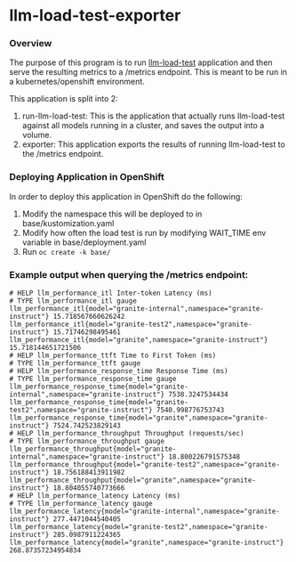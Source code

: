 # llm-load-test-exporter

### Overview
The purpose of this program is to run [llm-load-test](https://github.com/openshift-psap/llm-load-test) application and then serve the resulting metrics to a /metrics endpoint. This is meant to be run in a kubernetes/openshift environment.

This application is split into 2:
1. run-llm-load-test: This is the application that actually runs llm-load-test against all models running in a cluster, and saves the output into a volume.
2. exporter: This application exports the results of running llm-load-test to the /metrics endpoint. 

### Deploying Application in OpenShift

In order to deploy this application in OpenShift do the following:

1. Modify the namespace this will be deployed to in base/kustomization.yaml
2. Modify how often the load test is run by modifying WAIT_TIME env variable in base/deployment.yaml
3. Run `oc create -k base/`

### Example output when querying the /metrics endpoint:

```
# HELP llm_performance_itl Inter-token Latency (ms)
# TYPE llm_performance_itl gauge
llm_performance_itl{model="granite-internal",namespace="granite-instruct"} 15.718567660626242
llm_performance_itl{model="granite-test2",namespace="granite-instruct"} 15.71746298495461
llm_performance_itl{model="granite",namespace="granite-instruct"} 15.718144651721506
# HELP llm_performance_ttft Time to First Token (ms)
# TYPE llm_performance_ttft gauge
# HELP llm_performance_response_time Response Time (ms)
# TYPE llm_performance_response_time gauge
llm_performance_response_time{model="granite-internal",namespace="granite-instruct"} 7538.3247534434
llm_performance_response_time{model="granite-test2",namespace="granite-instruct"} 7540.998776753743
llm_performance_response_time{model="granite",namespace="granite-instruct"} 7524.742523829143
# HELP llm_performance_throughput Throughput (requests/sec)
# TYPE llm_performance_throughput gauge
llm_performance_throughput{model="granite-internal",namespace="granite-instruct"} 18.800226791575348
llm_performance_throughput{model="granite-test2",namespace="granite-instruct"} 18.756188413911982
llm_performance_throughput{model="granite",namespace="granite-instruct"} 18.804055740773666
# HELP llm_performance_latency Latency (ms)
# TYPE llm_performance_latency gauge
llm_performance_latency{model="granite-internal",namespace="granite-instruct"} 277.4471044540405
llm_performance_latency{model="granite-test2",namespace="granite-instruct"} 285.0987911224365
llm_performance_latency{model="granite",namespace="granite-instruct"} 268.87357234954834
```